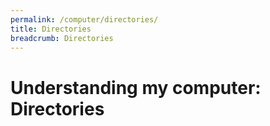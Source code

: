 ```yaml
---
permalink: /computer/directories/
title: Directories
breadcrumb: Directories
---
```


# Understanding my computer: Directories


